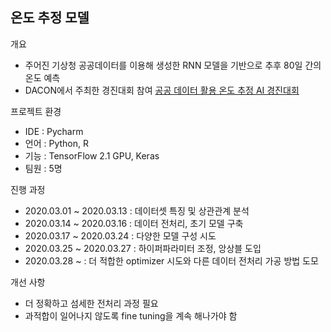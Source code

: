 온도 추정 모델
-------------------------------

개요
+ 주어진 기상청 공공데이터를 이용해 생성한 RNN 모델을 기반으로 추후 80일 간의 온도 예측
+ DACON에서 주최한 경진대회 참여
[공공 데이터 활용 온도 추정 AI 경진대회](https://dacon.io/competitions/official/235584/overview/)

프로젝트 환경
+ IDE : Pycharm
+ 언어 : Python, R
+ 기능 : TensorFlow 2.1 GPU, Keras
+ 팀원 : 5명

진행 과정
+ 2020.03.01 ~ 2020.03.13 : 데이터셋 특징 및 상관관계 분석
+ 2020.03.14 ~ 2020.03.16 : 데이터 전처리, 초기 모델 구축
+ 2020.03.17 ~ 2020.03.24 : 다양한 모델 구성 시도
+ 2020.03.25 ~ 2020.03.27 : 하이퍼파라미터 조정, 앙상블 도입
+ 2020.03.28 ~ : 더 적합한 optimizer 시도와 다른 데이터 전처리 가공 방법 도모

개선 사항
+ 더 정확하고 섬세한 전처리 과정 필요
+ 과적합이 일어나지 않도록 fine tuning을 계속 해나가야 함
